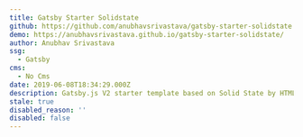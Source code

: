 ```yaml
---
title: Gatsby Starter Solidstate
github: https://github.com/anubhavsrivastava/gatsby-starter-solidstate
demo: https://anubhavsrivastava.github.io/gatsby-starter-solidstate/
author: Anubhav Srivastava
ssg:
  - Gatsby
cms:
  - No Cms
date: 2019-06-08T18:34:29.000Z
description: Gatsby.js V2 starter template based on Solid State by HTML5 UP
stale: true
disabled_reason: ''
disabled: false
---
```

